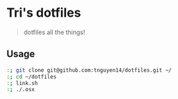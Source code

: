 # Tri's dotfiles
> dotfiles all the things!

## Usage

```sh
:; git clone git@github.com:tnguyen14/dotfiles.git ~/
:; cd ~/dotfiles
:; link.sh
:; ./.osx
```
